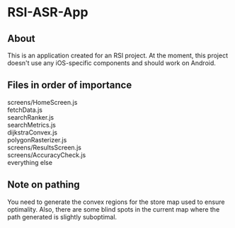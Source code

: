 # RSI-ASR-App
## About
This is an application created for an RSI project.
At the moment, this project doesn't use any iOS-specific components and should work on Android.
## Files in order of importance
screens/HomeScreen.js  
fetchData.js  
searchRanker.js  
searchMetrics.js  
dijkstraConvex.js  
polygonRasterizer.js  
screens/ResultsScreen.js  
screens/AccuracyCheck.js  
everything else
## Note on pathing
You need to generate the convex regions for the store map used to ensure optimality.
Also, there are some blind spots in the current map where the path generated is slightly suboptimal.
